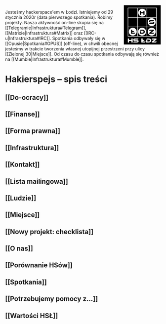 <img src="https://raw.githubusercontent.com/hakierspejs/wiki/master/media-w-wiki/hakierspejs.png" width="120px" align="right" />

Jesteśmy hackerspace'em w Łodzi. Istniejemy od 29 stycznia 2020r (data pierwszego spotkania). Robimy projekty. Nasza aktywność on-line skupia się na [[Telegramie|Infrastruktura#Telegram]], [[Matrixie|Infrastruktura#Matrix]] oraz [[IRC-u|Infrastruktura#IRC]]. Spotkania odbywały się w [[Opusie|Spotkania#OPUS]] (off-line), w chwili obecnej jesteśmy w trakcie tworzenia własnej utopijnej przestrzeni przy ulicy [[Zielonej 30|Miejsce]]. Od czasu do czasu spotkania odbywają się również na [[Mumble|Infrastruktura#Mumble]].

Hakierspejs – spis treści
=========================

<!--

ls * | rg -v '^Home.md$' | sed -e 's/\.md$/]]/g' -e 's/^/## [[/g' | sort

-->

## [[Do-ocracy]]
## [[Finanse]]
## [[Forma prawna]]
## [[Infrastruktura]]
## [[Kontakt]]
## [[Lista mailingowa]]
## [[Ludzie]]
## [[Miejsce]]
## [[Nowy projekt: checklista]]
## [[O nas]]
## [[Porównanie HSów]]
## [[Spotkania]]
## [[Potrzebujemy pomocy z...]]
## [[Wartości HSŁ]]